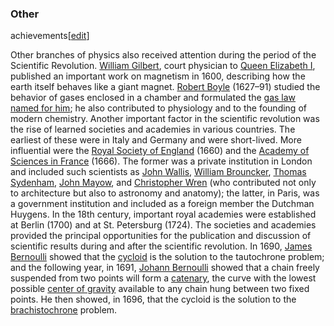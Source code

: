 ### Other
achievements[[edit](/w/index.php?title=History\_of\_physics&action=edit&section=12
"Edit section: Other achievements")]

Other branches of physics also received attention during the period of the
Scientific Revolution. [William Gilbert](/wiki/William\_Gilbert\_\(astronomer\)
"William Gilbert \(astronomer\)"), court physician to [Queen Elizabeth
I](/wiki/Elizabeth\_I\_of\_England "Elizabeth I of England"), published an
important work on magnetism in 1600, describing how the earth itself behaves
like a giant magnet. [Robert Boyle](/wiki/Robert\_Boyle "Robert Boyle")
(1627–91) studied the behavior of gases enclosed in a chamber and formulated
the [gas law named for him](/wiki/Boyle%27s\_law "Boyle's law"); he also
contributed to physiology and to the founding of modern chemistry. Another
important factor in the scientific revolution was the rise of learned
societies and academies in various countries. The earliest of these were in
Italy and Germany and were short-lived. More influential were the [Royal
Society of England](/wiki/Royal\_Society\_of\_England "Royal Society of England")
(1660) and the [Academy of Sciences in
France](/wiki/Academy\_of\_Sciences\_\(France\) "Academy of Sciences \(France\)")
(1666). The former was a private institution in London and included such
scientists as [John Wallis](/wiki/John\_Wallis "John Wallis"), [William
Brouncker](/wiki/William\_Brouncker,\_2nd\_Viscount\_Brouncker "William Brouncker,
2nd Viscount Brouncker"), [Thomas Sydenham](/wiki/Thomas\_Sydenham "Thomas
Sydenham"), [John Mayow](/wiki/John\_Mayow "John Mayow"), and [Christopher
Wren](/wiki/Christopher\_Wren "Christopher Wren") (who contributed not only to
architecture but also to astronomy and anatomy); the latter, in Paris, was a
government institution and included as a foreign member the Dutchman Huygens.
In the 18th century, important royal academies were established at Berlin
(1700) and at St. Petersburg (1724). The societies and academies provided the
principal opportunities for the publication and discussion of scientific
results during and after the scientific revolution. In 1690, [James
Bernoulli](/wiki/James\_Bernoulli "James Bernoulli") showed that the
[cycloid](/wiki/Cycloid "Cycloid") is the solution to the tautochrone problem;
and the following year, in 1691, [Johann Bernoulli](/wiki/Johann\_Bernoulli
"Johann Bernoulli") showed that a chain freely suspended from two points will
form a [catenary](/wiki/Catenary "Catenary"), the curve with the lowest
possible [center of gravity](/wiki/Center\_of\_gravity "Center of gravity")
available to any chain hung between two fixed points. He then showed, in 1696,
that the cycloid is the solution to the
[brachistochrone](/wiki/Brachistochrone "Brachistochrone") problem.
